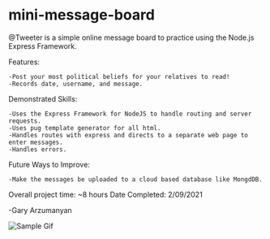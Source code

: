 # mini-message-board

@Tweeter is a simple online message board to practice using the Node.js Express Framework.

Features:

    -Post your most political beliefs for your relatives to read!
    -Records date, username, and message.

Demonstrated Skills:

    -Uses the Express Framework for NodeJS to handle routing and server requests.
    -Uses pug template generator for all html.
    -Handles routes with express and directs to a separate web page to enter messages.
    -Handles errors.

Future Ways to Improve:

    -Make the messages be uploaded to a cloud based database like MongdDB.

Overall project time: ~8 hours
Date Completed: 2/09/2021

-Gary Arzumanyan

![Sample Gif](src/images/tweeter-sample.gif)
